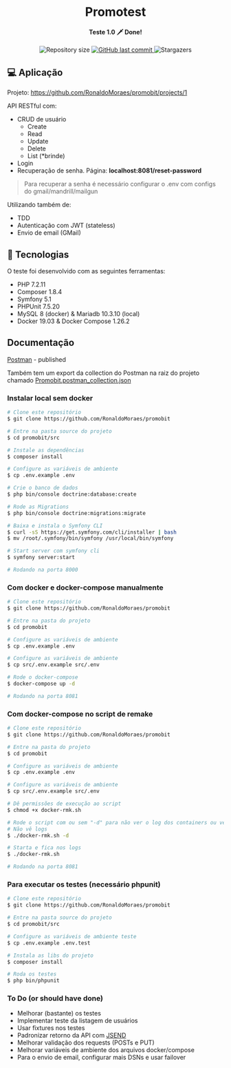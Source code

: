 <h1 align="center">
    Promotest
</h1>

<h4 align="center"> 
	Teste 1.0 🗡️ Done!
</h4>
<p align="center">	
	
  <img alt="Repository size" src="https://img.shields.io/github/repo-size/RonaldoMoraes/promobit">
    
  
  <a href="https://github.com/RonaldoMoraes/promobit/commits/master">
    <img alt="GitHub last commit" src="https://img.shields.io/github/last-commit/RonaldoMoraes/promobit">
  </a>

  <a>
    <img alt="Stargazers" src="https://img.shields.io/github/stars/RonaldoMoraes/promobit?style=social">
  </a>
</p>

## 💻 Aplicação

Projeto: https://github.com/RonaldoMoraes/promobit/projects/1

API RESTful com:

- CRUD de usuário
  - Create
  - Read
  - Update
  - Delete
  - List (*brinde)
- Login
- Recuperação de senha. Página: **localhost:8081/reset-password**
 > Para recuperar a senha é necessário configurar o .env com configs do gmail/mandrill/mailgun

Utilizando também de:
- TDD
- Autenticação com JWT (stateless)
- Envio de email (GMail)

## :rocket: Tecnologias

O teste foi desenvolvido com as seguintes ferramentas:

- PHP 7.2.11
- Composer 1.8.4
- Symfony 5.1
- PHPUnit 7.5.20
- MySQL 8 (docker) & Mariadb 10.3.10 (local)
- Docker 19.03 & Docker Compose 1.26.2

## Documentação

[Postman](https://documenter.getpostman.com/view/3747276/TVCgxS4X) - published

Também tem um export da collection do Postman na raiz do projeto chamado [Promobit.postman_collection.json](https://github.com/RonaldoMoraes/promobit/blob/master/Promobit.postman_collection.json)

### Instalar local sem docker 

```bash
# Clone este repositório
$ git clone https://github.com/RonaldoMoraes/promobit

# Entre na pasta source do projeto
$ cd promobit/src

# Instale as dependências
$ composer install

# Configure as variáveis de ambiente
$ cp .env.example .env

# Crie o banco de dados
$ php bin/console doctrine:database:create

# Rode as Migrations
$ php bin/console doctrine:migrations:migrate

# Baixa e instala o Symfony CLI
$ curl -sS https://get.symfony.com/cli/installer | bash
$ mv /root/.symfony/bin/symfony /usr/local/bin/symfony

# Start server com symfony cli
$ symfony server:start

# Rodando na porta 8000
```

### Com docker e docker-compose manualmente

```bash
# Clone este repositório
$ git clone https://github.com/RonaldoMoraes/promobit

# Entre na pasta do projeto
$ cd promobit

# Configure as variáveis de ambiente
$ cp .env.example .env

# Configure as variáveis de ambiente
$ cp src/.env.example src/.env

# Rode o docker-compose
$ docker-compose up -d

# Rodando na porta 8081
```

### Com docker-compose no script de remake

```bash
# Clone este repositório
$ git clone https://github.com/RonaldoMoraes/promobit

# Entre na pasta do projeto
$ cd promobit

# Configure as variáveis de ambiente
$ cp .env.example .env

# Configure as variáveis de ambiente
$ cp src/.env.example src/.env

# Dê permissões de execução ao script
$ chmod +x docker-rmk.sh

# Rode o script com ou sem "-d" para não ver o log dos containers ou ver, respectivamente
# Não vê logs
$ ./docker-rmk.sh -d

# Starta e fica nos logs
$ ./docker-rmk.sh

# Rodando na porta 8081
```

### Para executar os testes (necessário phpunit)

```bash
# Clone este repositório
$ git clone https://github.com/RonaldoMoraes/promobit

# Entre na pasta source do projeto
$ cd promobit/src

# Configure as variáveis de ambiente teste
$ cp .env.example .env.test

# Instala as libs do projeto
$ composer install

# Roda os testes
$ php bin/phpunit
```

### To Do (or should have done)
- Melhorar (bastante) os testes
- Implementar teste da listagem de usuários
- Usar fixtures nos testes
- Padronizar retorno da API com [JSEND](https://github.com/omniti-labs/jsend)
- Melhorar validação dos requests (POSTs e PUT)
- Melhorar variáveis de ambiente dos arquivos docker/compose
- Para o envio de email, configurar mais DSNs e usar failover
